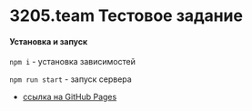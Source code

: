 # 3205.team Тестовое задание

#### Установка и запуск

`npm i` - установка зависимостей

`npm run start` - запуск сервера

* [ссылка на GitHub Pages](https://KarpovYuri.github.io/3205-test/index.html)
